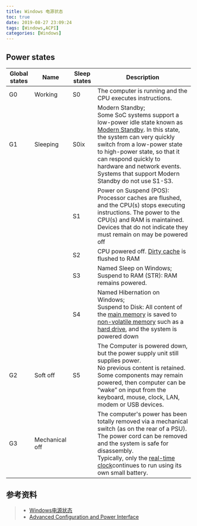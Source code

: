 ```yaml
---
title: Windows 电源状态
toc: true
date: 2019-08-27 23:09:24
tags: [Windows,ACPI]
categories: [Windows]
---
```




<!--more-->

## Power states

| Global states | Name           | Sleep states | Description                                                  |
| ------------- | -------------- | ------------ | ------------------------------------------------------------ |
| G0            | Working        | S0           | The computer is running and the CPU executes instructions.   |
| G1            | Sleeping       | S0ix         | Modern Standby;  <br/>Some SoC systems support a low-power idle state known as [Modern Standby](http://go.microsoft.com/fwlink/p/?LinkID=624142). In this state, the system can very quickly switch from a low-power state to high-power state, so that it can respond quickly to hardware and network events. Systems that support Modern Standby do not use S1-S3. |
|               |                | S1           | Power on Suspend (POS): Processor caches are flushed, and the CPU(s) stops executing instructions. The power to the CPU(s) and RAM is maintained. Devices that do not indicate they must remain on may be powered off |
|               |                | S2           | CPU powered off. [Dirty cache](https://en.wikipedia.org/wiki/Dirty_cache) is flushed to RAM |
|               |                | S3           | Named Sleep on Windows; <br/>Suspend to RAM (STR): RAM remains powered. |
|               |                | S4           | Named Hibernation on Windows; <br/>Suspend to Disk: All content of the [main memory](https://en.wikipedia.org/wiki/RAM) is saved to [non-volatile memory](https://en.wikipedia.org/wiki/Non-volatile_memory) such as a [hard drive](https://en.wikipedia.org/wiki/Hard_drive), and the system is powered down |
| G2            | Soft off       | S5           | The Computer is powered down, but the power supply unit still supplies power. <br/>No previous content is retained. <br/>Some components may remain powered, then computer can be “wake” on input from the keyboard, mouse, clock, LAN, modem or USB devices. |
| G3            | Mechanical off |              | The computer's power has been totally removed via a mechanical switch (as on the rear of a PSU). <br/>The power cord can be removed and the system is safe for disassembly.<br/> Typically, only the [real-time clock](https://en.wikipedia.org/wiki/Real-time_clock)continues to run using its own small battery. |



## 参考资料

> - [Windows电源状态](https://wiki.zohead.com/技术/Windows/Windows电源状态.md)
> - [Advanced Configuration and Power Interface](https://en.wikipedia.org/wiki/Advanced_Configuration_and_Power_Interface)

